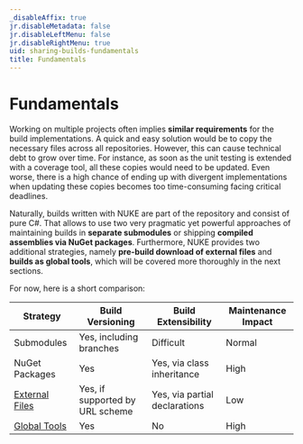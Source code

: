 ```yaml
---
_disableAffix: true
jr.disableMetadata: false
jr.disableLeftMenu: false
jr.disableRightMenu: true
uid: sharing-builds-fundamentals
title: Fundamentals
---
```


# Fundamentals

Working on multiple projects often implies **similar requirements** for the build implementations. A quick and easy solution would be to copy the necessary files across all repositories. However, this can cause technical debt to grow over time. For instance, as soon as the unit testing is extended with a coverage tool, all these copies would need to be updated. Even worse, there is a high chance of ending up with divergent implementations when updating these copies becomes too time-consuming facing critical deadlines.

Naturally, builds written with NUKE are part of the repository and consist of pure C#. That allows to use two very pragmatic yet powerful approaches of maintaining builds in **separate submodules** or shipping **compiled assemblies via NuGet packages**. Furthermore, NUKE provides two additional strategies, namely **pre-build download of external files** and **builds as global tools**, which will be covered more thoroughly in the next sections.

For now, here is a short comparison:

| Strategy | Build Versioning | Build Extensibility | Maintenance Impact | 
| --- | --- | --- | --- |
| Submodules | Yes, including branches | Difficult | Normal |
| NuGet Packages | Yes | Yes, via class inheritance | High |
| [External Files](external-files.md) | Yes, if supported by URL scheme | Yes, via partial declarations | Low |
| [Global Tools](global-tools.md) | Yes | No | High |
